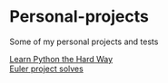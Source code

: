 # Personal-projects
Some of my personal projects and tests

[Learn Python the Hard Way](/learn)
<br>
[Euler project solves](/euler)
